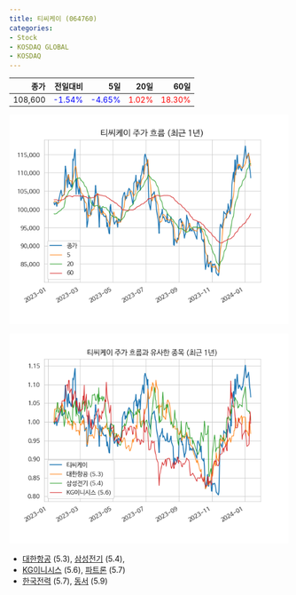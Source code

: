 ```yaml
---
title: 티씨케이 (064760)
categories:
- Stock
- KOSDAQ GLOBAL
- KOSDAQ
---
```


|종가|전일대비|5일|20일|60일|
|---:|-------:|--:|---:|---:|
|108,600|<span style="color: blue">-1.54%</span>|<span style="color: blue">-4.65%</span>|<span style="color: red">1.02%</span>|<span style="color: red">18.30%</span>|


<!-- more -->

![064760](/assets/images/stock/064760.png)

![064760](/assets/images/stock/064760_sim.png)

- [대한항공](/003490/) (5.3), [삼성전기](/009150/) (5.4),
- [KG이니시스](/035600/) (5.6), [파트론](/091700/) (5.7)
- [한국전력](/015760/) (5.7), [동서](/026960/) (5.9)